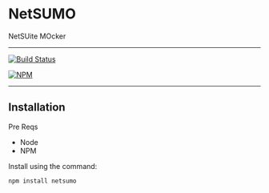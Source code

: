 # NetSUMO 

NetSUite MOcker

__________________

[![Build Status](https://travis-ci.org/ProductEarthSolutions/netsumo.svg?branch=master)](https://travis-ci.org/ProductEarthSolutions/netsumo)

[![NPM](https://nodei.co/npm/netsumo.png)](https://nodei.co/npm/netsumo/)

__________________

## Installation ##

Pre Reqs

* Node
* NPM

Install using the command:


`npm install netsumo`
